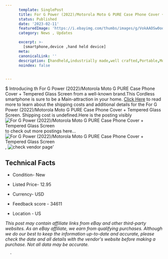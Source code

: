 ```yaml
---
      template: SinglePost
      title: For G Power (2022)/Motorola Moto G PURE Case Phone Cover + Tempered Glass Screen
      status: Published
      date: '2023-02-11'
      featuredImage: 'https://i.ebayimg.com/thumbs/images/g/VokAAOSw0odi32VI/s-l225.jpg'
      category: News , Updates

      excerpt: >-
        [smartphone,device ,hand held device]
      meta:
      canonicalLink: ''
      description: [handheld,industrially made,well crafted,Portable,Mobile,Compact,Convenient,Lightweight,Maneuverable,Man-portable,Miniature,Carriable,Hand-held,Light,Holdable,Transportable,Mobile device,Pocket-sized,On-the-go,Wireless,Cordless,Compact size,Convenient size, smartphone,device ,hand held device]
      noindex: false
      

---
```

$
      Introducing th For G Power (2022)/Motorola Moto G PURE Case Phone Cover + Tempered Glass Screen from a well-known brand.This Cordless smartphone is sure to be a Main-attraction in your home. [Click Here](https://www.ebay.com/itm/275400724648?hash=item401f2990a8%3Ag%3AVokAAOSw0odi32VI&amdata=enc%3AAQAHAAAA4MX2S8DC%2FG2j4IHk%2FKBdy2sbVSRrNtujGxmCqjfwtSL%2B45X89uc7jXqQ5R%2B5UzAA6z4KTxAsYyqfkSS%2FbPcE8vBBdw%2F145GfGHWRSyOshuLtEZyf6RcexC0mCdibEnRmtBYC0zzWA1D5FYZ2nTtU7VSufCqWYwdRUgGWpp7wT1nFD7SjcLaOwC3imwk%2F2Wlr2Y0xPpPKzY1RoplG0rnFtP%2BZX6iQw%2BD%2BxeuU0%2F8eV0EmQEJWKM2TYCYXY51zst8108KuaLi%2FD0WRmw9oXt6bXAV3ug67viMUSYZehwIsBls5&mkevt=1&mkcid=1&mkrid=711-53200-19255-0&campid=%253CePNCampaignId%253E&customid=%253CreferenceId%253E&toolid=10049) to read more to learn about the shipping costs and additional details for the For G Power (2022)/Motorola Moto G PURE Case Phone Cover + Tempered Glass Screen. Shipping cost is undefined.Here is the posting visibly ![For G Power (2022)/Motorola Moto G PURE Case Phone Cover + Tempered Glass Screen](https://i.ebayimg.com/thumbs/images/g/VokAAOSw0odi32VI/s-l225.jpg) to check out more postings here... ![For G Power (2022)/Motorola Moto G PURE Case Phone Cover + Tempered Glass Screen](https://i.ebayimg.com/images/g/VokAAOSw0odi32VI/s-l1600.jpg), ![check vendor page](https://origin-galleryplus.ebayimg.com/ws/web/275400724648_2_0_1/225x225.jpg,https://origin-galleryplus.ebayimg.com/ws/web/275400724648_3_0_1/225x225.jpg,https://origin-galleryplus.ebayimg.com/ws/web/275400724648_4_0_1/225x225.jpg,https://origin-galleryplus.ebayimg.com/ws/web/275400724648_5_0_1/225x225.jpg,https://origin-galleryplus.ebayimg.com/ws/web/275400724648_6_0_1/225x225.jpg,https://origin-galleryplus.ebayimg.com/ws/web/275400724648_7_0_1/225x225.jpg,https://origin-galleryplus.ebayimg.com/ws/web/275400724648_8_0_1/225x225.jpg,https://origin-galleryplus.ebayimg.com/ws/web/275400724648_9_0_1/225x225.jpg,https://origin-galleryplus.ebayimg.com/ws/web/275400724648_10_0_1/225x225.jpg,https://origin-galleryplus.ebayimg.com/ws/web/275400724648_11_0_1/225x225.jpg,https://origin-galleryplus.ebayimg.com/ws/web/275400724648_12_0_1/225x225.jpg)'

      

 ## Technical Facts 



     
      

 - Condition- New 


      

 - Listed Price- 12.95 


      

 - Currency- USD 


      

 - Feedback score - 34611 


      

 - Location - US 


      
      

 *_This post may contain affiliate links from eBay and other third-party websites. As an eBay affiliate, we earn from qualifying purchases. Although we do our best to keep the information up-to-date and accurate, please check the date and all details with the vendor's website before making a purchase. Not all data may be accurate._*




      -
